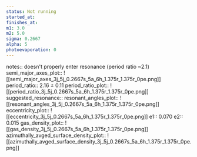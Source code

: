```yaml
---
status: Not running
started_at:
finishes_at:
m1: 3.0
m2: 5.0
sigma: 0.2667
alpha: 5
photoevaporation: 0
---
```


notes:: doesn't properly enter resonance (period ratio ~2.1)
semi_major_axes_plot:: ![[semi_major_axes_3j_5j_0.2667s_5a_6h_1.375r_1.375r_0pe.png]]
period_ratio:: 2.16 ± 0.11
period_ratio_plot:: ![[period_ratio_3j_5j_0.2667s_5a_6h_1.375r_1.375r_0pe.png]]
suggested_resonance:: 
resonant_angles_plot:: ![[resonant_angles_3j_5j_0.2667s_5a_6h_1.375r_1.375r_0pe.png]]
eccentricity_plot:: ![[eccentricity_3j_5j_0.2667s_5a_6h_1.375r_1.375r_0pe.png]]
e1:: 0.070
e2:: 0.015
gas_density_plot:: ![[gas_density_3j_5j_0.2667s_5a_6h_1.375r_1.375r_0pe.png]]
azimuthally_avged_surface_density_plot:: ![[azimuthally_avged_surface_density_3j_5j_0.2667s_5a_6h_1.375r_1.375r_0pe.png]]
